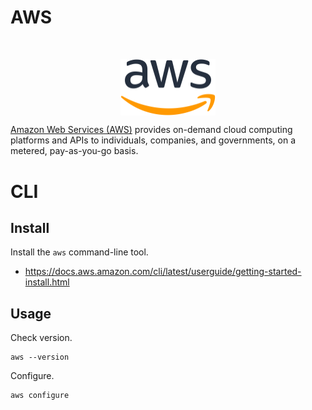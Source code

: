 # AWS

</br>
<p align="center"><img align="center" width="30%" height="30%" src="assets/aws.svg"></p>

[Amazon Web Services (AWS)](https://aws.amazon.com/) provides on-demand cloud computing platforms and APIs to individuals, companies, and governments, on a metered, pay-as-you-go basis.

# CLI

## Install

Install the `aws` command-line tool.
* https://docs.aws.amazon.com/cli/latest/userguide/getting-started-install.html

## Usage

Check version.
```
aws --version
```

Configure.
```
aws configure
```
